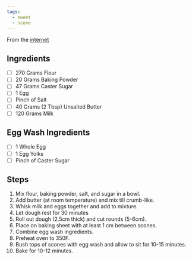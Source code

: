 ```yaml
---
tags: 
  - sweet
  - scone
---
```


From the [internet](https://highteasociety.com/recipe/the-hotel-windsors-scone-recipe/)

## Ingredients

- [ ] 270 Grams Flour
- [ ] 20 Grams Baking Powder
- [ ] 47 Grams Caster Sugar
- [ ] 1 Egg
- [ ] Pinch of Salt
- [ ] 40 Grams (2 Tbsp) Unsalted Butter
- [ ] 120 Grams Milk

## Egg Wash Ingredients

- [ ] 1 Whole Egg
- [ ] 1 Egg Yolks
- [ ] Pinch of Caster Sugar

## Steps

1. Mix flour, baking powder, salt, and sugar in a bowl.
2. Add butter (at room temperature) and mix till crumb-like.
3. Whisk milk and eggs together and add to mixture.
4. Let dough rest for 30 minutes
5. Roll out dough (2.5cm thick) and cut rounds (5-6cm).
6. Place on baking sheet with at least 1 cm between scones.
7. Combine egg wash ingredients.
8. Preheat oven to 350F.
9. Bush tops of scones with egg wash and allow to sit for 10-15 minutes.
10. Bake for 10-12 minutes.